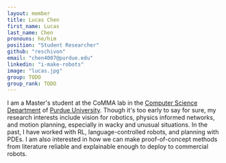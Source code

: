 ```yaml
---
layout: member
title: Lucas Chen
first_name: Lucas
last_name: Chen
pronouns: he/him
position: "Student Researcher"
github: "reschivon"
email: "chen4007@purdue.edu"
linkedin: "i-make-robots"
image: "lucas.jpg"
group: TODO
group_rank: TODO
---
```


I am a Master's student at the CoMMA lab in the [Computer Science Department](https://www.cs.purdue.edu/) of [Purdue University](https://www.purdue.edu/).
Though it's too early to say for sure, my research interests include vision for robotics, physics informed networks, and motion planning, especially in wacky and unusual situations. In the past, I have worked with RL, language-controlled robots, and planning with PDEs.
I am also interested in how we can make proof-of-concept methods from literature reliable and explainable enough to deploy to commercial robots.

